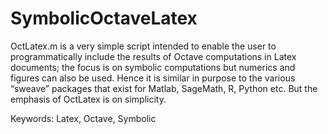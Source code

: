 # SymbolicOctaveLatex
OctLatex.m is a very simple script intended to enable the user to programmatically include the results of Octave computations in Latex documents; the focus is on symbolic computations but numerics and figures can also be
used. Hence it is similar in purpose to the various “sweave” packages that exist for Matlab, SageMath, R, Python
etc. But the emphasis of OctLatex is on simplicity.

Keywords: Latex, Octave, Symbolic
